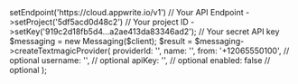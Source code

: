 <?php

use Appwrite\Client;
use Appwrite\Services\Messaging;

$client = (new Client())
    ->setEndpoint('https://cloud.appwrite.io/v1') // Your API Endpoint
    ->setProject('5df5acd0d48c2') // Your project ID
    ->setKey('919c2d18fb5d4...a2ae413da83346ad2'); // Your secret API key

$messaging = new Messaging($client);

$result = $messaging->createTextmagicProvider(
    providerId: '<PROVIDER_ID>',
    name: '<NAME>',
    from: '+12065550100', // optional
    username: '<USERNAME>', // optional
    apiKey: '<API_KEY>', // optional
    enabled: false // optional
);